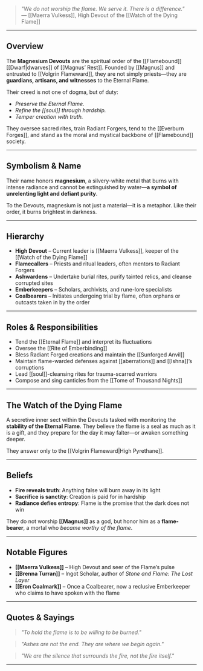 > *"We do not worship the flame. We serve it. There is a difference."*  
> — [[Maerra Vulkess]], High Devout of the [[Watch of the Dying Flame]]

---

## Overview

The **Magnesium Devouts** are the spiritual order of the [[Flamebound]] [[Dwarf|dwarves]] of [[Magnus’ Rest]]. Founded by [[Magnus]] and entrusted to [[Volgrin Flameward]], they are not simply priests—they are **guardians, artisans, and witnesses** to the Eternal Flame.

Their creed is not one of dogma, but of duty:  
 - *Preserve the Eternal Flame.*  
 - *Refine the [[soul]] through hardship.*  
 - *Temper creation with truth.*  

They oversee sacred rites, train Radiant Forgers, tend to the [[Everburn Forges]], and stand as the moral and mystical backbone of [[Flamebound]] society.

---

## Symbolism & Name

Their name honors **magnesium**, a silvery-white metal that burns with intense radiance and cannot be extinguished by water—**a symbol of unrelenting light and defiant purity**.

To the Devouts, magnesium is not just a material—it is a metaphor. Like their order, it burns brightest in darkness.

---

## Hierarchy

- **High Devout** – Current leader is [[Maerra Vulkess]], keeper of the [[Watch of the Dying Flame]]  
- **Flamecallers** – Priests and ritual leaders, often mentors to Radiant Forgers  
- **Ashwardens** – Undertake burial rites, purify tainted relics, and cleanse corrupted sites  
- **Emberkeepers** – Scholars, archivists, and rune-lore specialists  
- **Coalbearers** – Initiates undergoing trial by flame, often orphans or outcasts taken in by the order

---

## Roles & Responsibilities

- Tend the [[Eternal Flame]] and interpret its fluctuations  
- Oversee the [[Rite of Emberbinding]]  
- Bless Radiant Forged creations and maintain the [[Sunforged Anvil]]  
- Maintain flame-warded defenses against [[aberrations]] and [[Ishna]]’s corruptions  
- Lead [[soul]]-cleansing rites for trauma-scarred warriors  
- Compose and sing canticles from the [[Tome of Thousand Nights]]

---

## The Watch of the Dying Flame

A secretive inner sect within the Devouts tasked with monitoring the **stability of the Eternal Flame**. They believe the flame is a seal as much as it is a gift, and they prepare for the day it may falter—or awaken something deeper.

They answer only to the [[Volgrin Flameward|High Pyrethane]].

---

## Beliefs

- **Fire reveals truth**: Anything false will burn away in its light  
- **Sacrifice is sanctity**: Creation is paid for in hardship  
- **Radiance defies entropy**: Flame is the promise that the dark does not win

They do not worship **[[Magnus]]** as a god, but honor him as a **flame-bearer**, a mortal who *became worthy of the flame*.

---

## Notable Figures

- **[[Maerra Vulkess]]** – High Devout and seer of the Flame’s pulse  
- **[[Brenna Turran]]** – Ingot Scholar, author of *Stone and Flame: The Lost Layer*  
- **[[Eron Coalmark]]** – Once a Coalbearer, now a reclusive Emberkeeper who claims to have spoken with the flame

---

## Quotes & Sayings

> *"To hold the flame is to be willing to be burned."*

> *"Ashes are not the end. They are where we begin again."*

> *"We are the silence that surrounds the fire, not the fire itself."*

---
